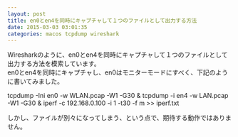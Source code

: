 ```yaml
---
layout: post
title: en0とen4を同時にキャプチャして１つのファイルとして出力する方法
date: 2015-03-03 03:01:35
categories: macos tcpdump wireshark
---
```

<!-- {% raw %} -->
<p>Wiresharkのように、en0とen4を同時にキャプチャして１つのファイルとして出力する方法を模索しています。<br>
en0とen4を同時にキャプチャし、en0はモニターモードにすべく、下記のように書いてみました。</p>

<p>tcpdump -Ini en0 -w  WLAN.pcap -W1 -G30 &amp; tcpdump -i en4 -w  LAN.pcap -W1 -G30 &amp; iperf -c 192.168.0.100 -i 1 -t30 -f m >> iperf.txt</p>

<p>しかし、ファイルが別々になってしまう、という点で、期待する動作ではありません。</p>
<!-- {% endraw %} -->
